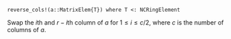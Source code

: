 ```
reverse_cols!(a::MatrixElem{T}) where T <: NCRingElement
```

Swap the $i$th and $r - i$th column of $a$ for $1 \leq i \leq c/2$, where $c$ is the number of columns of $a$.
